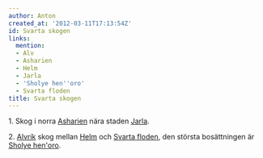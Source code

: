 ```yaml
---
author: Anton
created_at: '2012-03-11T17:13:54Z'
id: Svarta skogen
links:
  mention:
  - Alv
  - Asharien
  - Helm
  - Jarla
  - 'Sholye hen''oro'
  - Svarta floden
title: Svarta skogen
---
```


1\. Skog i norra [Asharien] nära staden [Jarla].

2\. [Alvrik] skog mellan [Helm] och [Svarta floden], den största bosättningen är [Sholye hen'oro].

  [Asharien]: Asharien
  [Jarla]: Jarla
  [Alvrik]: Alv
  [Helm]: Helm
  [Svarta floden]: Svarta_floden
  [Sholye hen'oro]: Sholye_henoro
